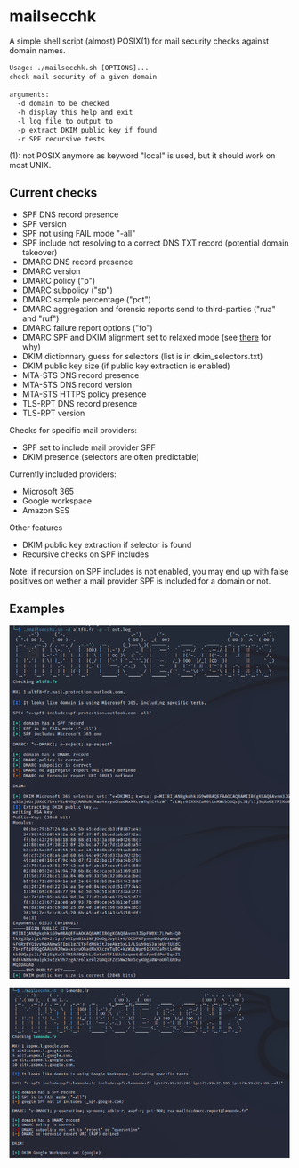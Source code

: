 # mailsecchk

A simple shell script (almost) POSIX(1) for mail security checks against domain names.

```
Usage: ./mailsecchk.sh [OPTIONS]...
check mail security of a given domain

arguments:
  -d domain to be checked
  -h display this help and exit
  -l log file to output to
  -p extract DKIM public key if found
  -r SPF recursive tests
```

(1): not POSIX anymore as keyword "local" is used, but it should work on most UNIX.

## Current checks

* SPF DNS record presence
* SPF version
* SPF not using FAIL mode "-all"
* SPF include not resolving to a correct DNS TXT record (potential domain takeover)
* DMARC DNS record presence
* DMARC version
* DMARC policy ("p")
* DMARC subpolicy ("sp")
* DMARC sample percentage ("pct")
* DMARC aggregation and forensic reports send to third-parties ("rua" and "ruf")
* DMARC failure report options ("fo")
* DMARC SPF and DKIM alignment set to relaxed mode (see [there](https://www.bencteux.fr/posts/dmarc_relax/) for why)
* DKIM dictionnary guess for selectors (list is in dkim_selectors.txt)
* DKIM public key size (if public key extraction is enabled)
* MTA-STS DNS record presence
* MTA-STS DNS record version
* MTA-STS HTTPS policy presence
* TLS-RPT DNS record presence
* TLS-RPT version

Checks for specific mail providers:

* SPF set to include mail provider SPF
* DKIM presence (selectors are often predictable)

Currently included providers:

* Microsoft 365
* Google workspace
* Amazon SES

Other features

* DKIM public key extraction if selector is found
* Recursive checks on SPF includes

Note: if recursion on SPF includes is not enabled, you may end up with false positives on wether a mail provider SPF is included for a domain or not.

## Examples

![example 1](img/altf8.png "Example 1")

![example 2](img/lemonde.png "Example 2")
